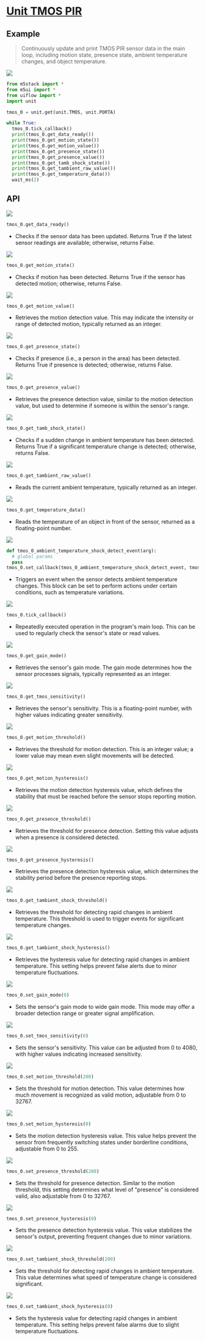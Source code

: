 # [Unit TMOS PIR](/en/unit/UNIT-TMOS%20PIR)

## Example

> Continuously update and print TMOS PIR sensor data in the main loop, including motion state, presence state, ambient temperature changes, and object temperature.

<img class="blockly_svg" src="https://m5stack.oss-cn-shenzhen.aliyuncs.com/resource/docs/static/assets/img/uiflow/blockly/unit/toms_pir/uiflow_block_unit_tmos_pir_demo.svg">

```python
from m5stack import *
from m5ui import *
from uiflow import *
import unit

tmos_0 = unit.get(unit.TMOS, unit.PORTA)

while True:
  tmos_0.tick_callback()
  print(tmos_0.get_data_ready())
  print(tmos_0.get_motion_state())
  print(tmos_0.get_motion_value())
  print(tmos_0.get_presence_state())
  print(tmos_0.get_presence_value())
  print(tmos_0.get_tamb_shock_state())
  print(tmos_0.get_tambient_raw_value())
  print(tmos_0.get_temperature_data())
  wait_ms(2)
```

## API

<img class="blockly_svg" src="https://m5stack.oss-cn-shenzhen.aliyuncs.com/resource/docs/static/assets/img/uiflow/blockly/unit/toms_pir/1_uiflow_block_unit_tmos_get_data_ready.svg">

```python
tmos_0.get_data_ready()
```

- Checks if the sensor data has been updated. Returns True if the latest sensor readings are available; otherwise, returns False.


<img class="blockly_svg" src="https://m5stack.oss-cn-shenzhen.aliyuncs.com/resource/docs/static/assets/img/uiflow/blockly/unit/toms_pir/2_uiflow_block_unit_tmos_get_motion_state.svg">

```python
tmos_0.get_motion_state()
```

- Checks if motion has been detected. Returns True if the sensor has detected motion; otherwise, returns False.

<img class="blockly_svg" src="https://m5stack.oss-cn-shenzhen.aliyuncs.com/resource/docs/static/assets/img/uiflow/blockly/unit/toms_pir/3_uiflow_block_unit_tmos_get_motion_value.svg">

```python
tmos_0.get_motion_value()
```

- Retrieves the motion detection value. This may indicate the intensity or range of detected motion, typically returned as an integer.

<img class="blockly_svg" src="https://m5stack.oss-cn-shenzhen.aliyuncs.com/resource/docs/static/assets/img/uiflow/blockly/unit/toms_pir/4_uiflow_block_unit_tmos_get_presence_state.svg">

```python
tmos_0.get_presence_state()
```

- Checks if presence (i.e., a person in the area) has been detected. Returns True if presence is detected; otherwise, returns False.

<img class="blockly_svg" src="https://m5stack.oss-cn-shenzhen.aliyuncs.com/resource/docs/static/assets/img/uiflow/blockly/unit/toms_pir/5_uiflow_block_unit_tmos_get_presence_value.svg">

```python
tmos_0.get_presence_value()
```

- Retrieves the presence detection value, similar to the motion detection value, but used to determine if someone is within the sensor's range.

<img class="blockly_svg" src="https://m5stack.oss-cn-shenzhen.aliyuncs.com/resource/docs/static/assets/img/uiflow/blockly/unit/toms_pir/6_uiflow_block_unit_tmos_get_tamb_shock_state.svg">

```python
tmos_0.get_tamb_shock_state()
```

- Checks if a sudden change in ambient temperature has been detected. Returns True if a significant temperature change is detected; otherwise, returns False.


<img class="blockly_svg" src="https://m5stack.oss-cn-shenzhen.aliyuncs.com/resource/docs/static/assets/img/uiflow/blockly/unit/toms_pir/7_uiflow_block_unit_tmos_get_tambient_raw_value.svg">

```python
tmos_0.get_tambient_raw_value()
```

- Reads the current ambient temperature, typically returned as an integer.

<img class="blockly_svg" src="https://m5stack.oss-cn-shenzhen.aliyuncs.com/resource/docs/static/assets/img/uiflow/blockly/unit/toms_pir/8_uiflow_block_unit_tmos_get_temperature_data.svg">

```python
tmos_0.get_temperature_data()
```

- Reads the temperature of an object in front of the sensor, returned as a floating-point number.

<img class="blockly_svg" src="https://m5stack.oss-cn-shenzhen.aliyuncs.com/resource/docs/static/assets/img/uiflow/blockly/unit/toms_pir/9_uiflow_block_unit_tmos_callback.svg">

```python
def tmos_0_ambient_temperature_shock_detect_event(arg):
  # global params
  pass
tmos_0.set_callback(tmos_0_ambient_temperature_shock_detect_event, tmos_0.AMBIENT_TEMPERATURE_SHOCK_DETECT)
```

- Triggers an event when the sensor detects ambient temperature changes. This block can be set to perform actions under certain conditions, such as temperature variations.

<img class="blockly_svg" src="https://m5stack.oss-cn-shenzhen.aliyuncs.com/resource/docs/static/assets/img/uiflow/blockly/unit/toms_pir/10_uiflow_block_unit_tmos_tick.svg">

```python
tmos_0.tick_callback()
```

- Repeatedly executed operation in the program's main loop. This can be used to regularly check the sensor's state or read values.

<img class="blockly_svg" src="https://m5stack.oss-cn-shenzhen.aliyuncs.com/resource/docs/static/assets/img/uiflow/blockly/unit/toms_pir/11_uiflow_block_unit_tmos_get_gain_mode.svg">

```python
tmos_0.get_gain_mode()
```

- Retrieves the sensor's gain mode. The gain mode determines how the sensor processes signals, typically represented as an integer.

<img class="blockly_svg" src="https://m5stack.oss-cn-shenzhen.aliyuncs.com/resource/docs/static/assets/img/uiflow/blockly/unit/toms_pir/12_uiflow_block_unit_tmos_get_tmos_sensitivity.svg">

```python
tmos_0.get_tmos_sensitivity()
```

- Retrieves the sensor's sensitivity. This is a floating-point number, with higher values indicating greater sensitivity.

<img class="blockly_svg" src="https://m5stack.oss-cn-shenzhen.aliyuncs.com/resource/docs/static/assets/img/uiflow/blockly/unit/toms_pir/13_uiflow_block_unit_tmos_get_motion_threshold.svg">

```python
tmos_0.get_motion_threshold()
```

- Retrieves the threshold for motion detection. This is an integer value; a lower value may mean even slight movements will be detected.


<img class="blockly_svg" src="https://m5stack.oss-cn-shenzhen.aliyuncs.com/resource/docs/static/assets/img/uiflow/blockly/unit/toms_pir/14_uiflow_block_unit_tmos_get_motion_hysteresis.svg">

```python
tmos_0.get_motion_hysteresis()
```

- Retrieves the motion detection hysteresis value, which defines the stability that must be reached before the sensor stops reporting motion.


<img class="blockly_svg" src="https://m5stack.oss-cn-shenzhen.aliyuncs.com/resource/docs/static/assets/img/uiflow/blockly/unit/toms_pir/15_uiflow_block_unit_tmos_get_presence_threshold.svg">

```python
tmos_0.get_presence_threshold()
```

- Retrieves the threshold for presence detection. Setting this value adjusts when a presence is considered detected.

<img class="blockly_svg" src="https://m5stack.oss-cn-shenzhen.aliyuncs.com/resource/docs/static/assets/img/uiflow/blockly/unit/toms_pir/16_uiflow_block_unit_tmos_get_presence_hysteresis.svg">

```python
tmos_0.get_presence_hysteresis()
```

- Retrieves the presence detection hysteresis value, which determines the stability period before the presence reporting stops.

<img class="blockly_svg" src="https://m5stack.oss-cn-shenzhen.aliyuncs.com/resource/docs/static/assets/img/uiflow/blockly/unit/toms_pir/17_uiflow_block_unit_tmos_get_tambient_shock_threshold.svg">

```python
tmos_0.get_tambient_shock_threshold()
```

- Retrieves the threshold for detecting rapid changes in ambient temperature. This threshold is used to trigger events for significant temperature changes.

<img class="blockly_svg" src="https://m5stack.oss-cn-shenzhen.aliyuncs.com/resource/docs/static/assets/img/uiflow/blockly/unit/toms_pir/18_uiflow_block_unit_tmos_get_tambient_shock_hysteresis.svg">

```python
tmos_0.get_tambient_shock_hysteresis()
```

- Retrieves the hysteresis value for detecting rapid changes in ambient temperature. This setting helps prevent false alerts due to minor temperature fluctuations.

<img class="blockly_svg" src="https://m5stack.oss-cn-shenzhen.aliyuncs.com/resource/docs/static/assets/img/uiflow/blockly/unit/toms_pir/19_uiflow_block_unit_tmos_set_gain_mode.svg">

```python
tmos_0.set_gain_mode(0)
```
- Sets the sensor's gain mode to wide gain mode. This mode may offer a broader detection range or greater signal amplification.

<img class="blockly_svg" src="https://m5stack.oss-cn-shenzhen.aliyuncs.com/resource/docs/static/assets/img/uiflow/blockly/unit/toms_pir/20_uiflow_block_unit_tmos_set_tmos_sensitivity.svg">

```python
tmos_0.set_tmos_sensitivity(0)
```

- Sets the sensor's sensitivity. This value can be adjusted from 0 to 4080, with higher values indicating increased sensitivity.

<img class="blockly_svg" src="https://m5stack.oss-cn-shenzhen.aliyuncs.com/resource/docs/static/assets/img/uiflow/blockly/unit/toms_pir/21_uiflow_block_unit_tmos_set_motion_threshold.svg">

```python
tmos_0.set_motion_threshold(200)
```

- Sets the threshold for motion detection. This value determines how much movement is recognized as valid motion, adjustable from 0 to 32767.

<img class="blockly_svg" src="https://m5stack.oss-cn-shenzhen.aliyuncs.com/resource/docs/static/assets/img/uiflow/blockly/unit/toms_pir/22_uiflow_block_unit_tmos_set_motion_hysteresis.svg">

```python
tmos_0.set_motion_hysteresis(0)
```

- Sets the motion detection hysteresis value. This value helps prevent the sensor from frequently switching states under borderline conditions, adjustable from 0 to 255.

<img class="blockly_svg" src="https://m5stack.oss-cn-shenzhen.aliyuncs.com/resource/docs/static/assets/img/uiflow/blockly/unit/toms_pir/23_uiflow_block_unit_tmos_set_presence_threshold.svg">

```python
tmos_0.set_presence_threshold(200)
```

- Sets the threshold for presence detection. Similar to the motion threshold, this setting determines what level of "presence" is considered valid, also adjustable from 0 to 32767.

<img class="blockly_svg" src="https://m5stack.oss-cn-shenzhen.aliyuncs.com/resource/docs/static/assets/img/uiflow/blockly/unit/toms_pir/24_uiflow_block_unit_tmos_set_presence_hysteresis.svg">

```python
tmos_0.set_presence_hysteresis(0)
```

- Sets the presence detection hysteresis value. This value stabilizes the sensor's output, preventing frequent changes due to minor variations.

<img class="blockly_svg" src="https://m5stack.oss-cn-shenzhen.aliyuncs.com/resource/docs/static/assets/img/uiflow/blockly/unit/toms_pir/25_uiflow_block_unit_tmos_set_tambient_shock_threshold.svg">

```python
tmos_0.set_tambient_shock_threshold(200)
```

- Sets the threshold for detecting rapid changes in ambient temperature. This value determines what speed of temperature change is considered significant.

<img class="blockly_svg" src="https://m5stack.oss-cn-shenzhen.aliyuncs.com/resource/docs/static/assets/img/uiflow/blockly/unit/toms_pir/26_uiflow_block_unit_tmos_set_tambient_shock_hysteresis.svg">

```python
tmos_0.set_tambient_shock_hysteresis(0)
```

- Sets the hysteresis value for detecting rapid changes in ambient temperature. This setting helps prevent false alarms due to slight temperature fluctuations.